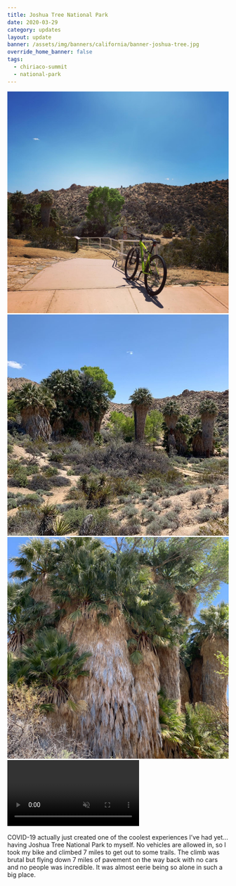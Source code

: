 ```yaml
---
title: Joshua Tree National Park
date: 2020-03-29
category: updates
layout: update
banner: /assets/img/banners/california/banner-joshua-tree.jpg
override_home_banner: false
tags:
  - chiriaco-summit
  - national-park
---
```


<div class="img-slider">
    <img src="/assets/img/updates/california/joshua-tree/jt-1.jpg">
    <img src="/assets/img/updates/california/joshua-tree/jt-2.jpg">
    <img src="/assets/img/updates/california/joshua-tree/jt-3.jpg">
    <video controls preload muted autoplay loop>
        <source src="/assets/img/updates/california/joshua-tree/ridin.mp4" type="video/mp4">
    </video>
</div>

COVID-19 actually just created one of the coolest experiences I’ve had yet... having Joshua Tree National Park to myself. No vehicles are allowed in, so I took my bike and climbed 7 miles to get out to some trails. The climb was brutal but flying down 7 miles of pavement on the way back with no cars and no people was incredible. It was almost eerie being so alone in such a big place.
